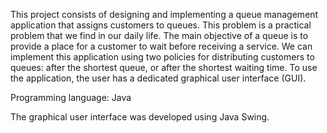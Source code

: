 This project consists of designing and implementing a queue management application that assigns customers to queues. This problem is a practical problem that we find in our daily life. The main objective of a queue is to provide a place for a customer to wait before receiving a service. We can implement this application using two policies for distributing customers to queues: after the shortest queue, or after the shortest waiting time.
To use the application, the user has a dedicated graphical user interface (GUI).

Programming language: Java

The graphical user interface was developed using Java Swing.
